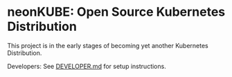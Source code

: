 ﻿# neonKUBE: Open Source Kubernetes Distribution

This project is in the early stages of becoming yet another Kubernetes Distribution.

Developers: See [DEVELOPER.md](Doc/DEVLOPER.md) for setup instructions.

